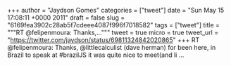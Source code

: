 
+++
author = "Jaydson Gomes"
categories = ["tweet"]
date = "Sun May 15 17:08:11 +0000 2011"
draft = false
slug = "6169fea3902c28ab5f7cdeee4087f996f7018582"
tags = ["tweet"]
title = """RT @felipenmoura: Thanks,..."""
tweet = true
micro = true
tweet_url = "https://twitter.com/jaydson/status/69811324842020865"
+++
RT @felipenmoura: Thanks, @littlecalculist (dave herman) for been here, in Brazil to speak at #brazilJS it was quite nice to meet(and li ...
